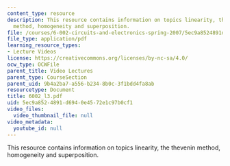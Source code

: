 ```yaml
---
content_type: resource
description: This resource contains information on topics linearity, the thevenin
  method, homogeneity and superposition.
file: /courses/6-002-circuits-and-electronics-spring-2007/5ec9a8524891d6940e4572e1c97b0cf1_6002_l3.pdf
file_type: application/pdf
learning_resource_types:
- Lecture Videos
license: https://creativecommons.org/licenses/by-nc-sa/4.0/
ocw_type: OCWFile
parent_title: Video Lectures
parent_type: CourseSection
parent_uid: 9b4a2ba7-a556-b234-8b0c-3f1bdd4fa8ab
resourcetype: Document
title: 6002_l3.pdf
uid: 5ec9a852-4891-d694-0e45-72e1c97b0cf1
video_files:
  video_thumbnail_file: null
video_metadata:
  youtube_id: null
---
```

This resource contains information on topics linearity, the thevenin method, homogeneity and superposition.